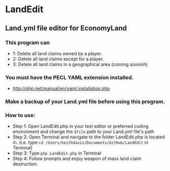 # LandEdit
## Land.yml file editor for EconomyLand

### This program can 
* 1: Delete all land claims owned by a player. 
* 2: Delete all land claims except for a player. 
* 3: Detele all land claims in a geographical area (coming soonish)

### You must have the PECL YAML extension installed.
* http://php.net/manual/en/yaml.installation.php

### Make a backup of your Land.yml file before using this program. 

### How to use:
* Step 1: Open LandEdit.php in your text editor or preferred coding environment and change the ```$file``` path to your Land.yml file's path
* Step 2: Open Terminal and navigate to the folder LandEdit.php is located in.
(i.e. type ```cd /Users/keithdavis/Documents/GitHub/LandEdit``` in Terminal)
* Step 3: Type ```php LandEdit.php``` in Terminal
* Step 4: Follow prompts and enjoy weapon of mass land claim destruction. 

